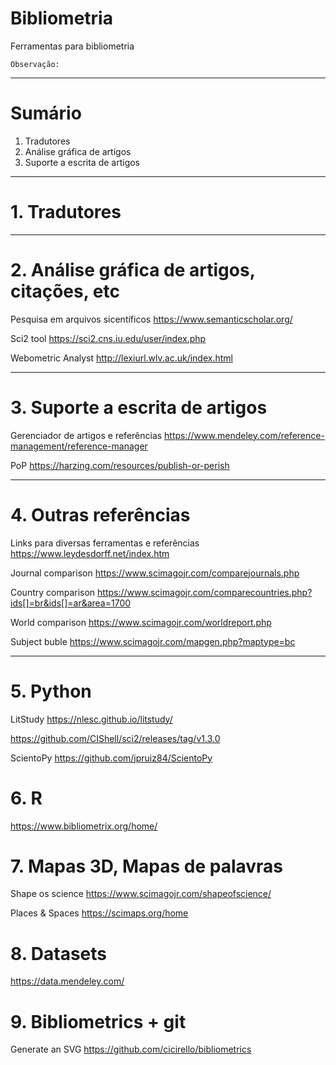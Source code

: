 # Bibliometria

Ferramentas para bibliometria

```
Observação:

```

---
# Sumário

1. Tradutores<br>
2. Análise gráfica de artigos<br>
3. Suporte a escrita de artigos<br>



---
# 1. Tradutores



---
# 2. Análise gráfica de artigos, citações, etc

Pesquisa em arquivos sicentíficos https://www.semanticscholar.org/

Sci2 tool https://sci2.cns.iu.edu/user/index.php

Webometric Analyst http://lexiurl.wlv.ac.uk/index.html

---
# 3. Suporte a escrita de artigos

Gerenciador de artigos e referências https://www.mendeley.com/reference-management/reference-manager

PoP https://harzing.com/resources/publish-or-perish

---
# 4. Outras referências

Links para diversas ferramentas e referências https://www.leydesdorff.net/index.htm

Journal comparison https://www.scimagojr.com/comparejournals.php 

Country comparison  https://www.scimagojr.com/comparecountries.php?ids[]=br&ids[]=ar&area=1700 

World comparison https://www.scimagojr.com/worldreport.php

Subject buble https://www.scimagojr.com/mapgen.php?maptype=bc


---
# 5. Python

LitStudy https://nlesc.github.io/litstudy/

https://github.com/CIShell/sci2/releases/tag/v1.3.0

ScientoPy https://github.com/jpruiz84/ScientoPy

# 6. R

https://www.bibliometrix.org/home/

# 7. Mapas 3D, Mapas de palavras

Shape os science https://www.scimagojr.com/shapeofscience/

Places & Spaces https://scimaps.org/home

# 8. Datasets

https://data.mendeley.com/

# 9. Bibliometrics + git

Generate an SVG https://github.com/cicirello/bibliometrics



